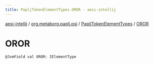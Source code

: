 ```yaml
---
title: PapljTokenElementTypes.OROR - aesi-intellij
---
```


[aesi-intellij](../../index.html) / [org.metaborg.paplj.psi](../index.html) / [PapljTokenElementTypes](index.html) / [OROR](.)

# OROR

`@JvmField val OROR: IElementType`